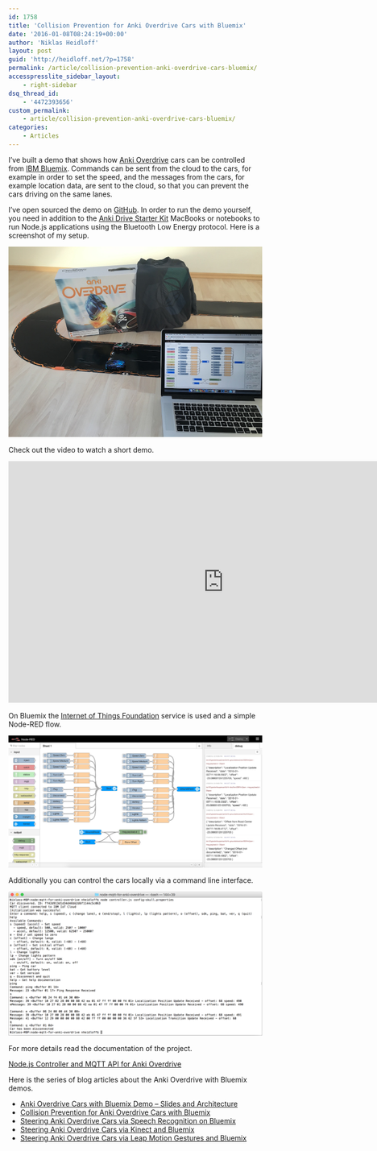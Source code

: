 ```yaml
---
id: 1758
title: 'Collision Prevention for Anki Overdrive Cars with Bluemix'
date: '2016-01-08T08:24:19+00:00'
author: 'Niklas Heidloff'
layout: post
guid: 'http://heidloff.net/?p=1758'
permalink: /article/collision-prevention-anki-overdrive-cars-bluemix/
accesspresslite_sidebar_layout:
    - right-sidebar
dsq_thread_id:
    - '4472393656'
custom_permalink:
    - article/collision-prevention-anki-overdrive-cars-bluemix/
categories:
    - Articles
---
```


I’ve built a demo that shows how [Anki Overdrive](https://anki.com/) cars can be controlled from [IBM Bluemix](https://bluemix.net). Commands can be sent from the cloud to the cars, for example in order to set the speed, and the messages from the cars, for example location data, are sent to the cloud, so that you can prevent the cars driving on the same lanes.

I’ve open sourced the demo on [GitHub](https://github.com/IBM-Bluemix/node-mqtt-for-anki-overdrive). In order to run the demo yourself, you need in addition to the [Anki Drive Starter Kit](https://anki.com/en-us/overdrive/starter-kit) MacBooks or notebooks to run Node.js applications using the Bluetooth Low Energy protocol. Here is a screenshot of my setup.

![image](/assets/img/2016/01/ankiphoto-small.jpg)

Check out the video to watch a short demo.

<iframe allowfullscreen="" frameborder="0" height="480" src="https://www.youtube.com/embed/Wo4zeQxxOOI?rel=0&controls=0" width="853"></iframe>

On Bluemix the [Internet of Things Foundation](https://console.ng.bluemix.net/catalog/services/internet-of-things-foundation/) service is used and a simple Node-RED flow.

![image](/assets/img/2016/01/ankinode-red-flow.jpg)

Additionally you can control the cars locally via a command line interface.

![image](/assets/img/2016/01/ankicli.png)

For more details read the documentation of the project.

[Node.js Controller and MQTT API for Anki Overdrive](https://github.com/IBM-Bluemix/node-mqtt-for-anki-overdrive)

Here is the series of blog articles about the Anki Overdrive with Bluemix demos.

- [Anki Overdrive Cars with Bluemix Demo – Slides and Architecture](http://heidloff.net/article/ibm-bluemix-anki-overdrive-cars)
- [Collision Prevention for Anki Overdrive Cars with Bluemix](http://heidloff.net/article/collision-prevention-anki-overdrive-cars-bluemix)
- [Steering Anki Overdrive Cars via Speech Recognition on Bluemix](http://heidloff.net/article/steering-anki-overdrive-cars-speech-recognition-bluemix-watson)
- [Steering Anki Overdrive Cars via Kinect and Bluemix](http://heidloff.net/article/anki-overdrive-cars-kinect-bluemix)
- [Steering Anki Overdrive Cars via Leap Motion Gestures and Bluemix](http://heidloff.net/article/steering-anki-overdrive-cars-leap-motion-gestures-bluemix)